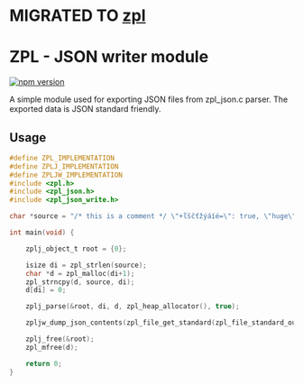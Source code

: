 # MIGRATED TO [zpl](https://github.com/zpl-c/zpl)
# ZPL - JSON writer module
[![npm version](https://badge.fury.io/js/zpl_json_write.c.svg)](https://badge.fury.io/js/zpl_json_write.c)

A simple module used for exporting JSON files from zpl_json.c parser.
The exported data is JSON standard friendly.

## Usage
```c
#define ZPL_IMPLEMENTATION
#define ZPLJ_IMPLEMENTATION
#define ZPLJW_IMPLEMENTATION
#include <zpl.h>
#include <zpl_json.h>
#include <zpl_json_write.h>

char *source = "/* this is a comment */ \"+ľščťžýáíé=\": true, \"huge\": 2.2239333e5, // Hello, new comment \n \"array\": [+1,2,-3,4,5],     \"hello\": \"world\", \"abc\": 42.67, \"children\" : { \"a\": 1, \"b\": 2 }";

int main(void) {

    zplj_object_t root = {0};

    isize di = zpl_strlen(source);
    char *d = zpl_malloc(di+1);
    zpl_strncpy(d, source, di);
    d[di] = 0;

    zplj_parse(&root, di, d, zpl_heap_allocator(), true);

    zpljw_dump_json_contents(zpl_file_get_standard(zpl_file_standard_output_ev), &root, 0);

    zplj_free(&root);
    zpl_mfree(d);

    return 0;
}
```
